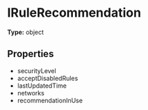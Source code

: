 # IRuleRecommendation


**Type:** object

## Properties
* securityLevel
* acceptDisabledRules
* lastUpdatedTime
* networks
* recommendationInUse

